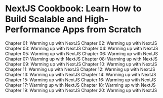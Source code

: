 # NextJS Cookbook: Learn How to Build Scalable and High-Performance Apps from Scratch

Chapter 01: Warming up with NextJS
Chapter 02: Warming up with NextJS
Chapter 03: Warming up with NextJS
Chapter 04: Warming up with NextJS
Chapter 05: Warming up with NextJS
Chapter 06: Warming up with NextJS
Chapter 07: Warming up with NextJS
Chapter 08: Warming up with NextJS
Chapter 09: Warming up with NextJS
Chapter 10: Warming up with NextJS
Chapter 11: Warming up with NextJS
Chapter 12: Warming up with NextJS
Chapter 13: Warming up with NextJS
Chapter 14: Warming up with NextJS
Chapter 15: Warming up with NextJS
Chapter 16: Warming up with NextJS
Chapter 17: Warming up with NextJS
Chapter 18: Warming up with NextJS
Chapter 19: Warming up with NextJS
Chapter 20: Warming up with NextJS
